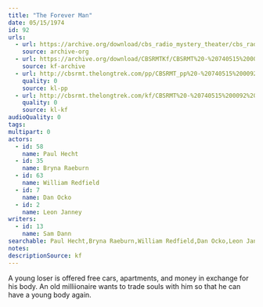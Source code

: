 ```yaml
---
title: "The Forever Man"
date: 05/15/1974
id: 92
urls: 
  - url: https://archive.org/download/cbs_radio_mystery_theater/cbs_radio_mystery_theater-0051-0100.zip/cbs_radio_mystery_theater-0051-0100%2Fcbsrmt_0092_the_forever_man.mp3
    source: archive-org
  - url: https://archive.org/download/CBSRMTKf/CBSRMT%20-%20740515%200092%20The%20Forever%20Man_kf.mp3
    source: kf-archive
  - url: http://cbsrmt.thelongtrek.com/pp/CBSRMT_pp%20-%20740515%200092%20The%20Forever%20Man.mp3
    quality: 0
    source: kl-pp
  - url: http://cbsrmt.thelongtrek.com/kf/CBSRMT%20-%20740515%200092%20The%20Forever%20Man_kf.mp3
    quality: 0
    source: kl-kf
audioQuality: 0
tags: 
multipart: 0
actors:  
  - id: 58
    name: Paul Hecht  
  - id: 35
    name: Bryna Raeburn  
  - id: 63
    name: William Redfield  
  - id: 7
    name: Dan Ocko  
  - id: 2
    name: Leon Janney
writers:  
  - id: 13
    name: Sam Dann
searchable: Paul Hecht,Bryna Raeburn,William Redfield,Dan Ocko,Leon Janney Sam Dann
notes: 
descriptionSource: kf
---
```

A young loser is offered free cars, apartments, and money in exchange for his body. An old milliionaire wants to trade souls with him so that he can have a young body again.